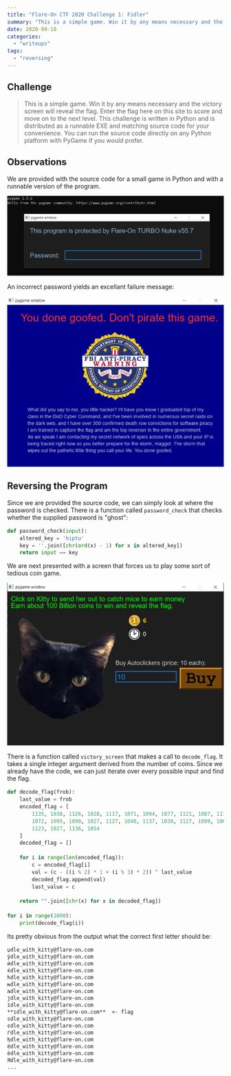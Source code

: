 ```yaml
---
title: "Flare-On CTF 2020 Challenge 1: Fidler"
summary: "This is a simple game. Win it by any means necessary and the victory screen will reveal the flag."
date: 2020-09-18
categories:
  - "writeups"
tags:
  - "reversing"
---
```


## Challenge

> This is a simple game.
> Win it by any means necessary and the victory screen will reveal the flag.
> Enter the flag here on this site to score and move on to the next level.
> This challenge is written in Python and is distributed as a runnable EXE and matching source code for your convenience.
> You can run the source code directly on any Python platform with PyGame if you would prefer.

## Observations

We are provided with the source code for a small game in Python and with a runnable version of the program.

![password_prompt](https://raw.githubusercontent.com/starfleetcadet75/writeups/master/2020-Flareon-CTF/fidler/password_prompt.PNG)

An incorrect password yields an excellant failure message:

![fail_screen](https://raw.githubusercontent.com/starfleetcadet75/writeups/master/2020-Flareon-CTF/fidler/fail_screen.PNG)

## Reversing the Program

Since we are provided the source code, we can simply look at where the password is checked.
There is a function called `password_check` that checks whether the supplied password is "ghost":

```python
def password_check(input):
    altered_key = 'hiptu'
    key = ''.join([chr(ord(x) - 1) for x in altered_key])
    return input == key
```

We are next presented with a screen that forces us to play some sort of tedious coin game.

![coin_game](https://raw.githubusercontent.com/starfleetcadet75/writeups/master/2020-Flareon-CTF/fidler/coin_game.PNG)

There is a function called `victory_screen` that makes a call to `decode_flag`.
It takes a single integer argument derived from the number of coins.
Since we already have the code, we can just iterate over every possible input and find the flag.

```python
def decode_flag(frob):
    last_value = frob
    encoded_flag = [
        1135, 1038, 1126, 1028, 1117, 1071, 1094, 1077, 1121, 1087, 1110, 1092,
        1072, 1095, 1090, 1027, 1127, 1040, 1137, 1030, 1127, 1099, 1062, 1101,
        1123, 1027, 1136, 1054
    ]
    decoded_flag = []

    for i in range(len(encoded_flag)):
        c = encoded_flag[i]
        val = (c - ((i % 2) * 1 + (i % 3) * 2)) ^ last_value
        decoded_flag.append(val)
        last_value = c

    return "".join([chr(x) for x in decoded_flag])

for i in range(1000):
    print(decode_flag(i))
```

Its pretty obvious from the output what the correct first letter should be:

```none
џdle_with_kitty@flare-on.com
ўdle_with_kitty@flare-on.com
ѝdle_with_kitty@flare-on.com
ќdle_with_kitty@flare-on.com
ћdle_with_kitty@flare-on.com
њdle_with_kitty@flare-on.com
љdle_with_kitty@flare-on.com
јdle_with_kitty@flare-on.com
їdle_with_kitty@flare-on.com
**іdle_with_kitty@flare-on.com**  <- flag
ѕdle_with_kitty@flare-on.com
єdle_with_kitty@flare-on.com
ѓdle_with_kitty@flare-on.com
ђdle_with_kitty@flare-on.com
ёdle_with_kitty@flare-on.com
ѐdle_with_kitty@flare-on.com
Яdle_with_kitty@flare-on.com
...
```
